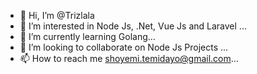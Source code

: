 - 👋 Hi, I’m @Trizlala
- 👀 I’m interested in Node Js, .Net, Vue Js and Laravel ...
- 🌱 I’m currently learning Golang...
- 💞️ I’m looking to collaborate on Node Js Projects ...
- 📫 How to reach me shoyemi.temidayo@gmail.com...

<!---
Trizlala/Temidayo
--->
